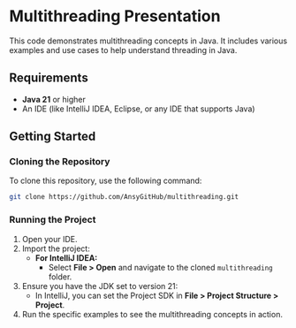 # Multithreading Presentation

This code demonstrates multithreading concepts in Java. It includes various examples and use cases to help understand threading in Java.

## Requirements

- **Java 21** or higher
- An IDE (like IntelliJ IDEA, Eclipse, or any IDE that supports Java)

## Getting Started

### Cloning the Repository

To clone this repository, use the following command:

```bash
git clone https://github.com/AnsyGitHub/multithreading.git
```

### Running the Project

1. Open your IDE.
2. Import the project:
    - **For IntelliJ IDEA:**
        - Select **File > Open** and navigate to the cloned `multithreading` folder.
3. Ensure you have the JDK set to version 21:
    - In IntelliJ, you can set the Project SDK in **File > Project Structure > Project**.
4. Run the specific examples to see the multithreading concepts in action.
